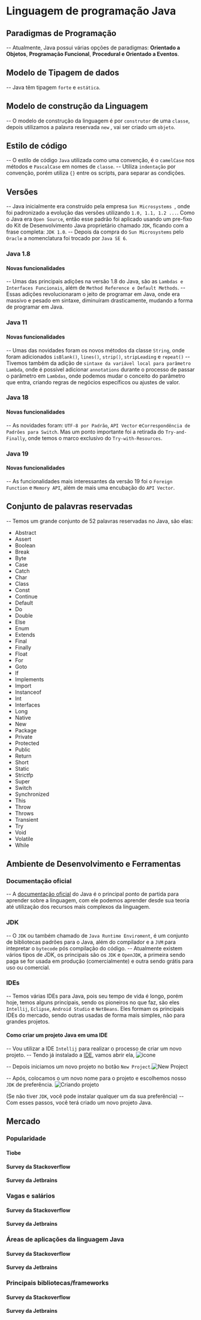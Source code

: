 # Linguagem de programação Java

  ## Paradigmas de Programação
-- Atualmente, Java possui várias opções de paradigmas: **Orientado a Objetos**, **Programação Funcional**, **Procedural e Orientado a Eventos**.

  ## Modelo de Tipagem de dados
-- Java têm tipagem ``forte`` e ``estática``.

  ## Modelo de construção da Linguagem
  -- O modelo de construção da linguagem é por ``construtor`` de uma ``classe``, depois utilizamos a palavra reservada ``new`` , vai ser criado um ``objeto``.

  ## Estilo de código
  -- O estilo de código ``Java`` utilizada como uma convenção, é o ``camelCase`` nos métodos e ``PascalCase`` em nomes de ``classe``.
  -- Utiliza ``indentação`` por convenção, porém utiliza ``{}`` entre os scripts, para separar as condições.
  ## Versões
  -- Java inicialmente era construído pela empresa ``Sun Microsystems ``, onde foi padronizado a evolução das versões utilizando ``1.0, 1.1, 1.2 ...``. Como o Java era ``Open Source``, então esse padrão foi aplicado usando um pre-fixo do Kit de Desenvolvimento Java proprietário chamado ``JDK``, ficando com a frase completa: ``JDK 1.0``.
  -- Depois da compra do ``Sun Microsystems``  pelo ``Oracle`` a nomenclatura foi trocado por ``Java SE 6``.
 ### Java 1.8

#### Novas funcionalidades
-- Umas das principais adições na versão 1.8 do Java, são as ``Lambdas e Interfaces Funcionais``, além de ``Method Reference e Default Methods``.
-- Essas adições revolucionaram o jeito de programar em Java, onde era massivo e pesado em sintaxe, diminuíram drasticamente, mudando a forma de programar em Java.
### Java 11

#### Novas funcionalidades
-- Umas das novidades foram os novos métodos da classe ``String``, onde foram adicionados ``isBlank()``, ``lines()``, ``strip()``, ``stripLeading`` e ``repeat()``
-- Tivemos também da adição de ``sintaxe da variável local para parâmetro Lambda``, onde é possível adicionar ``annotations`` durante o processo de passar o parâmetro em ``Lambdas``, onde podemos mudar o conceito do parâmetro que entra, criando regras de negócios específicos ou ajustes de valor.
### Java 18

#### Novas funcionalidades
-- As novidades foram: ``UTF-8 por Padrão``, ``API Vector`` e``Correspondência de Padrões para Switch``. Mas um ponto importante foi a retirada do ``Try-and-Finally``, onde temos o marco exclusivo do ``Try-with-Resources``.
### Java 19

#### Novas funcionalidades
-- As funcionalidades mais interessantes da versão 19 foi o ``Foreign Function`` e  ``Memory API``, além de mais uma encubação do ``API Vector``.
## Conjunto de palavras reservadas
-- Temos um grande conjunto de 52 palavras reservadas no Java, são elas:
-   Abstract
-   Assert
-   Boolean
-   Break
-   Byte
-   Case
-   Catch
-   Char
-   Class
-   Const
-   Continue
-   Default
-   Do
-   Double
-   Else
-   Enum
-   Extends
-   Final
-   Finally
-   Float
-   For
-   Goto
-   If
-   Implements
-   Import
-   Instanceof
-   Int
-   Interfaces
-   Long
-   Native
-   New
-   Package
-   Private
-   Protected
-   Public
-   Return
-   Short
-   Static
-   Strictfp
-   Super
-   Switch
-   Synchronized
-   This
-   Throw
-   Throws
-   Transient
-   Try
-   Void
-   Volatile
-   While
## Ambiente de Desenvolvimento e Ferramentas

### Documentação oficial
-- A [documentação oficial](https://www.java.com/pt-BR/) do Java é o principal ponto de partida para aprender sobre a linguagem, com ele podemos aprender desde sua teoria até utilização dos recursos mais complexos da linguagem. 
### JDK
-- O ``JDK`` ou também chamado de ``Java Runtime Enviroment``, é um conjunto de bibliotecas padrões para o Java, além do compilador e a ``JVM`` para intepretar o ``bytecode`` pós compilação do código.
-- Atualmente existem vários tipos de JDK, os principais são os ``JDK`` e ``OpenJDK``, a primeira sendo paga se for usada em produção (comercialmente) e outra sendo grátis para uso ou comercial.
### IDEs
-- Temos várias IDEs para Java, pois seu tempo de vida é longo, porém hoje, temos alguns principais, sendo os pioneiros no que faz, são eles ``Intellij``, ``Eclipse``, ``Android Studio`` e ``NetBeans``. Eles formam os principais IDEs do mercado, sendo outras usadas de forma mais simples, não para grandes projetos.
#### Como criar um projeto Java em uma IDE
 -- Vou utilizar a IDE ``Intellij`` para realizar o processo de criar um novo projeto.
 -- Tendo já instalado a [IDE](https://www.jetbrains.com/pt-br/idea/), vamos abrir ela, ![icone](https://github.com/andrerochasouza/linguagem-java-andre/blob/main/img/icone_1.png)
 
 -- Depois iniciamos um novo projeto no botão ``New Project``.![New Project](https://github.com/andrerochasouza/linguagem-java-andre/blob/main/img/foto_1.png)

 -- Após, colocamos o um novo nome para o projeto e escolhemos nosso ``JDK`` de preferência. ![Criando projeto](https://github.com/andrerochasouza/linguagem-java-andre/blob/main/img/foto_2.png)
 
 (Se não tiver ``JDK``, você pode instalar qualquer um da sua preferência)
 --  Com esses passos, você terá criado um novo projeto Java.
  ## Mercado
   ### Popularidade 
 #### Tiobe
 #### Survey da Stackoverflow 
 #### Survey da Jetbrains 
  ### Vagas e salários 
  #### Survey da Stackoverflow 
  #### Survey da Jetbrains  
  ### Áreas de aplicações da linguagem Java 
   #### Survey da Stackoverflow 
 #### Survey da Jetbrains  
  ### Principais bibliotecas/frameworks 
 #### Survey da Stackoverflow 
 #### Survey da Jetbrains  
